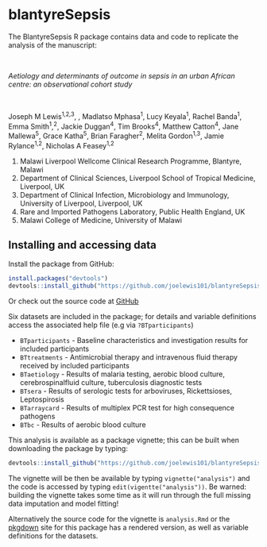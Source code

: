 
<!-- README.md is generated from README.Rmd. Please edit that file -->

# blantyreSepsis

<!-- badges: start -->

<!-- badges: end -->

The BlantyreSepsis R package contains data and code to replicate the
analysis of the manuscript:

<br />

*Aetiology and determinants of outcome in sepsis in an urban African
centre: an observational cohort study*

<br />

Joseph M Lewis<sup>1,2,3</sup>, , Madlatso Mphasa<sup>1</sup>, Lucy
Keyala<sup>1</sup>, Rachel Banda<sup>1</sup>, Emma
Smith<sup>1</sup>,<sup>2</sup>, Jackie Duggan<sup>4</sup>, Tim
Brooks<sup>4</sup>, Matthew Catton<sup>4</sup>, Jane
Mallewa<sup>5</sup>, Grace Katha<sup>5</sup>, Brian
Faragher<sup>2</sup>, Melita Gordon<sup>1,3</sup>, Jamie
Rylance<sup>1,2</sup>, Nicholas A Feasey<sup>1,2</sup>

1.  Malawi Liverpool Wellcome Clinical Research Programme, Blantyre,
    Malawi
2.  Department of Clinical Sciences, Liverpool School of Tropical
    Medicine, Liverpool, UK
3.  Department of Clinical Infection, Microbiology and Immunology,
    University of Liverpool, Liverpool, UK
4.  Rare and Imported Pathogens Laboratory, Public Health England, UK
5.  Malawi College of Medicine, University of Malawi

## Installing and accessing data

Install the package from GitHub:

``` r
install.packages("devtools")
devtools::install_github("https://github.com/joelewis101/blantyreSepsis")
```

Or check out the source code at
[GitHub](https://github.com/joelewis101/blantyreSepsis)

Six datasets are included in the package; for details and variable
definitions access the associated help file (e.g via `?BTparticipants`)

  - `BTparticipants` - Baseline characteristics and investigation
    results for included participants
  - `BTtreatments` - Antimicrobial therapy and intravenous fluid therapy
    received by included participants
  - `BTaetiology` - Results of malaria testing, aerobic blood culture,
    cerebrospinalfluid culture, tuberculosis diagnostic tests
  - `BTsera` - Results of serologic tests for arboviruses,
    Rickettsioses, Leptospirosis
  - `BTarraycard` - Results of multiplex PCR test for high consequence
    pathogens
  - `BTbc` - Results of aerobic blood culture

This analysis is available as a package vignette; this can be built when
downloading the package by typing:

``` r
devtools::install_github("https://github.com/joelewis101/blantyreSepsis", build_vignettes = TRUE )
```

The vignette will be then be available by typing `vignette("analysis")`
and the code is accessed by typing `edit(vigentte("analysis"))`. Be
warned: building the vignette takes some time as it will run through the
full missing data imputation and model fitting\!

Alternatively the source code for the vignette is `analysis.Rmd` or the
[pkgdown](https://joelewis101.github.io/blantyreSepsis/) site for this
package has a rendered version, as well as variable definitions for the
datasets.
